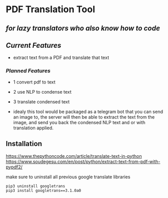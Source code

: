 # PDF Translation Tool
## _for lazy translators who also know how to code_

## _Current Features_

- extract text from a PDF and translate that text


### _Planned Features_

- 1 convert pdf to text
- 2 use NLP to condense text
- 3 translate condensed text


- idealy this tool would be packaged as a telegram bot that you can send an image to, the server will then be able to extract the text from the image, and send you back the condensed NLP text and or with translation applied.

## Installation
https://www.thepythoncode.com/article/translate-text-in-python \
https://www.soudegesu.com/en/post/python/extract-text-from-pdf-with-pypdf2/

make sure to uninstall all previous google translate libraries 

```sh
pip3 uninstall googletrans
pip3 install googletrans==3.1.0a0
```

